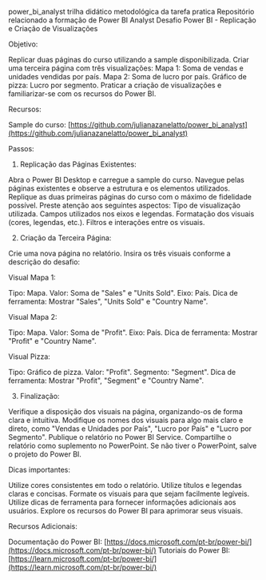 power_bi_analyst
trilha didático metodológica da tarefa pratica
Repositório relacionado a formação de Power BI Analyst
  Desafio Power BI - Replicação e Criação de Visualizações

  Objetivo:

  Replicar duas páginas do curso utilizando a sample disponibilizada.
  Criar uma terceira página com três visualizações:
      Mapa 1: Soma de vendas e unidades vendidas por país.
      Mapa 2: Soma de lucro por país.
      Gráfico de pizza: Lucro por segmento.
  Praticar a criação de visualizações e familiarizar-se com os recursos do Power BI.

  Recursos:

 Sample do curso: [https://github.com/julianazanelatto/power_bi_analyst](https://github.com/julianazanelatto/power_bi_analyst)

  Passos:

  1. Replicação das Páginas Existentes:

  Abra o Power BI Desktop e carregue a sample do curso.
  Navegue pelas páginas existentes e observe a estrutura e os elementos utilizados.
  Replique as duas primeiras páginas do curso com o máximo de fidelidade possível.
  Preste atenção aos seguintes aspectos:
      Tipo de visualização utilizada.
      Campos utilizados nos eixos e legendas.
      Formatação dos visuais (cores, legendas, etc.).
      Filtros e interações entre os visuais.

  2. Criação da Terceira Página:

  Crie uma nova página no relatório.
  Insira os três visuais conforme a descrição do desafio:

  Visual Mapa 1:

 Tipo: Mapa.
  Valor: Soma de "Sales" e "Units Sold".
  Eixo: País.
  Dica de ferramenta: Mostrar "Sales", "Units Sold" e "Country Name".

  Visual Mapa 2:

  Tipo: Mapa.
  Valor: Soma de "Profit".
  Eixo: País.
  Dica de ferramenta: Mostrar "Profit" e "Country Name".

 Visual Pizza:

  Tipo: Gráfico de pizza.
  Valor: "Profit".
  Segmento: "Segment".
  Dica de ferramenta: Mostrar "Profit", "Segment" e "Country Name".

3. Finalização:

 Verifique a disposição dos visuais na página, organizando-os de forma clara e intuitiva.
  Modifique os nomes dos visuais para algo mais claro e direto, como "Vendas e Unidades por País", "Lucro por País" e "Lucro por Segmento".
  Publique o relatório no Power BI Service.
  Compartilhe o relatório como suplemento no PowerPoint. Se não tiver o PowerPoint, salve o projeto do Power BI.

 Dicas importantes:

  Utilize cores consistentes em todo o relatório.
  Utilize títulos e legendas claras e concisas.
  Formate os visuais para que sejam facilmente legíveis.
  Utilize dicas de ferramenta para fornecer informações adicionais aos usuários.
  Explore os recursos do Power BI para aprimorar seus visuais.

Recursos Adicionais:

Documentação do Power BI: [https://docs.microsoft.com/pt-br/power-bi/](https://docs.microsoft.com/pt-br/power-bi/)
Tutoriais do Power BI: [https://learn.microsoft.com/pt-br/power-bi/](https://learn.microsoft.com/pt-br/power-bi/)


